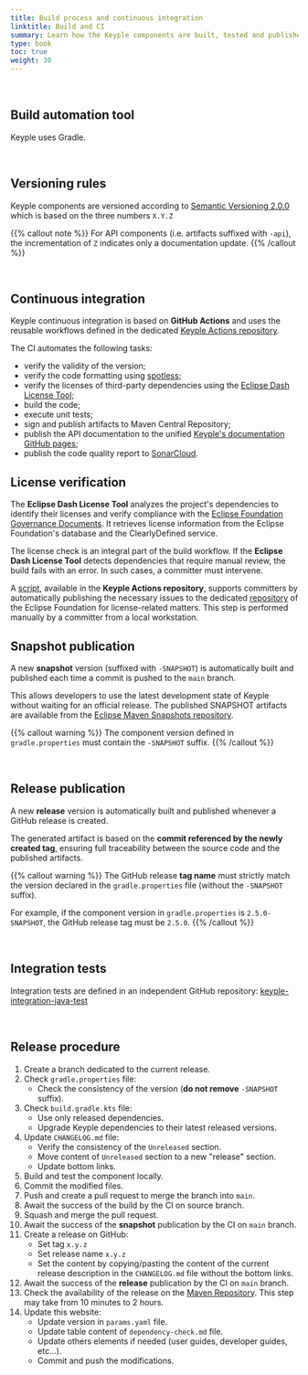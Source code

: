 ```yaml
---
title: Build process and continuous integration
linktitle: Build and CI
summary: Learn how the Keyple components are built, tested and published.
type: book
toc: true
weight: 30
---
```


<br>

## Build automation tool

Keyple uses Gradle.

<br>

## Versioning rules

Keyple components are versioned according to [Semantic Versioning 2.0.0](https://semver.org) which is based on the three numbers `X.Y.Z`

{{% callout note %}}
For API components (i.e. artifacts suffixed with `-api`), the incrementation of `Z` indicates only a documentation update.
{{% /callout %}}

<br>

## Continuous integration

Keyple continuous integration is based on **GitHub Actions** and uses the reusable
workflows defined in the dedicated [Keyple Actions repository](https://github.com/eclipse-keyple/keyple-actions).

The CI automates the following tasks:
* verify the validity of the version;
* verify the code formatting using [spotless](https://github.com/diffplug/spotless);
* verify the licenses of third-party dependencies using the [Eclipse Dash License Tool](https://github.com/eclipse-dash/dash-licenses);
* build the code;
* execute unit tests;
* sign and publish artifacts to Maven Central Repository;
* publish the API documentation to the unified [Keyple's documentation GitHub pages](https://docs.keyple.org/);
* publish the code quality report to [SonarCloud](https://sonarcloud.io/organizations/eclipse/projects?search=keyple&sort=-analysis_date).

## License verification

The **Eclipse Dash License Tool** analyzes the project's dependencies to identify their licenses and verify compliance
with the [Eclipse Foundation Governance Documents](https://www.eclipse.org/org/documents/). It retrieves license
information from the Eclipse Foundation's database and the ClearlyDefined service.

The license check is an integral part of the build workflow. If the **Eclipse Dash License Tool** detects dependencies
that require manual review, the build fails with an error. In such cases, a committer must intervene.

A [script](https://github.com/eclipse-keyple/keyple-actions/tree/main/tools/dash-licenses), available in the
**Keyple Actions repository**, supports committers by automatically publishing the necessary issues to the
dedicated [repository](https://gitlab.eclipse.org/eclipsefdn/emo-team/iplab/-/issues) of the Eclipse Foundation
for license-related matters. This step is performed manually by a committer from a local workstation.

## Snapshot publication

A new **snapshot** version (suffixed with `-SNAPSHOT`) is automatically built and published each time a commit is pushed
to the `main` branch.

This allows developers to use the latest development state of Keyple without waiting for an official release. The
published SNAPSHOT artifacts are available from
the [Eclipse Maven Snapshots repository](https://central.sonatype.com/service/rest/repository/browse/maven-snapshots).

{{% callout warning %}}
The component version defined in `gradle.properties` must contain the `-SNAPSHOT` suffix.
{{% /callout %}}

<br>

## Release publication

A new **release** version is automatically built and published whenever a GitHub release is created.

The generated artifact is based on the **commit referenced by the newly created tag**, ensuring full traceability
between the source code and the published artifacts.

{{% callout warning %}}
The GitHub release **tag name** must strictly match the version declared in the `gradle.properties` file (without the
`-SNAPSHOT` suffix).

For example, if the component version in `gradle.properties` is `2.5.0-SNAPSHOT`, the GitHub release tag must be
`2.5.0`.
{{% /callout %}}

<br>

## Integration tests

Integration tests are defined in an independent GitHub repository: [keyple-integration-java-test](https://github.com/eclipse-keyple/keyple-integration-java-test)

<br>

## Release procedure

1. Create a branch dedicated to the current release.
2. Check `gradle.properties` file:
    - Check the consistency of the version (**do not remove** `-SNAPSHOT` suffix).
3. Check `build.gradle.kts` file:
    - Use only released dependencies.
    - Upgrade Keyple dependencies to their latest released versions.
4. Update `CHANGELOG.md` file:
    - Verify the consistency of the `Unreleased` section.
    - Move content of `Unreleased` section to a new "release" section.
    - Update bottom links.
5. Build and test the component locally.
6. Commit the modified files.
7. Push and create a pull request to merge the branch into `main`.
8. Await the success of the build by the CI on source branch.
9. Squash and merge the pull request.
10. Await the success of the **snapshot** publication by the CI on `main` branch.
11. Create a release on GitHub:
    - Set tag `x.y.z`
    - Set release name `x.y.z`
    - Set the content by copying/pasting the content of the current release description in the `CHANGELOG.md` file
      without the bottom links.
12. Await the success of the **release** publication by the CI on `main` branch.
13. Check the availability of the release on
    the [Maven Repository](https://repo.maven.apache.org/maven2/org/eclipse/keyple/). This step may take from 10 minutes
    to 2 hours.
14. Update this website:
    - Update version in `params.yaml` file.
    - Update table content of `dependency-check.md` file.
    - Update others elements if needed (user guides, developer guides, etc...).
    - Commit and push the modifications.